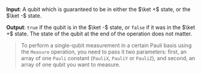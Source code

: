 **Input**: A qubit which is guaranteed to be in either the $\ket +$ state, or the $\ket -$ state.

**Output**: `true` if the qubit is in the $\ket -$ state, or `false` if it was in the $\ket +$ state. The state of the qubit at the end of the operation does not matter.

> To perform a single-qubit measurement in a certain Pauli basis using the `Measure` operation,
> you need to pass it two parameters: first, an array of one `Pauli` constant (`PauliX`, `PauliY` or `PauliZ`), and second, an array of one qubit you want to measure.
